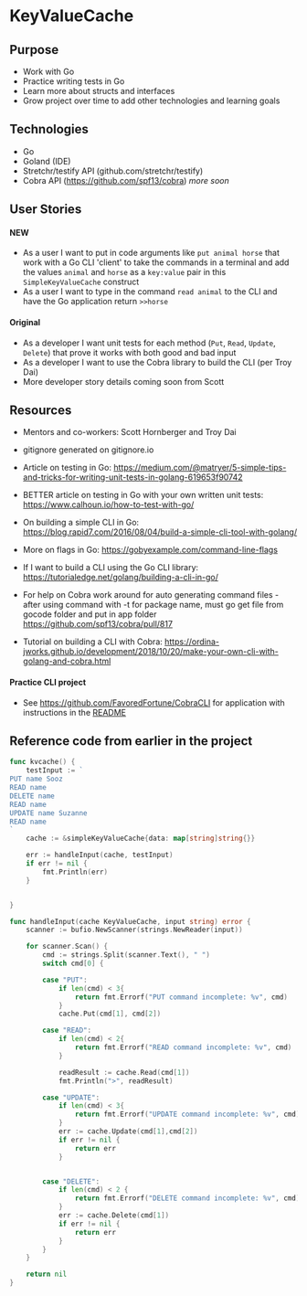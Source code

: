 # KeyValueCache

## Purpose
- Work with Go
- Practice writing tests in Go
- Learn more about structs and interfaces
- Grow project over time to add other technologies and learning goals

## Technologies
- Go
- Goland (IDE)
- Stretchr/testify API (github.com/stretchr/testify)
- Cobra API (https://github.com/spf13/cobra)
_more soon_

## User Stories

#### NEW
- As a user I want to put in code arguments like `put animal horse` that work with a Go CLI 'client' to take the commands in a terminal and add the values `animal` and `horse` as a `key:value` pair in this `SimpleKeyValueCache` construct
- As a user I want to type in the command `read animal` to the CLI and have the Go application return `>>horse`
#### Original

- As a developer I want unit tests for each method (`Put`, `Read`, `Update`, `Delete`) that prove it works with both good and bad input
- As a developer I want to use the Cobra library to build the CLI (per Troy Dai)
- More developer story details coming soon from Scott


## Resources
- Mentors and co-workers: Scott Hornberger and Troy Dai
- gitignore generated on gitignore.io
- Article on testing in Go: https://medium.com/@matryer/5-simple-tips-and-tricks-for-writing-unit-tests-in-golang-619653f90742
- BETTER article on testing in Go with your own written unit tests: https://www.calhoun.io/how-to-test-with-go/
- On building a simple CLI in Go: https://blog.rapid7.com/2016/08/04/build-a-simple-cli-tool-with-golang/
- More on flags in Go: https://gobyexample.com/command-line-flags
- If I want to build a CLI using the Go CLI library: https://tutorialedge.net/golang/building-a-cli-in-go/

- For help on Cobra work around for auto generating command files - after using command with -t for package name, must go get file from gocode folder and put in app folder
https://github.com/spf13/cobra/pull/817

- Tutorial on building a CLI with Cobra: https://ordina-jworks.github.io/development/2018/10/20/make-your-own-cli-with-golang-and-cobra.html

#### Practice CLI project
- See https://github.com/FavoredFortune/CobraCLI for application with instructions in the [README](https://github.com/FavoredFortune/CobraCLI/blob/master/README.md)

## Reference code from earlier in the project

```go
func kvcache() {
	testInput := `
PUT name Sooz
READ name
DELETE name
READ name
UPDATE name Suzanne
READ name
`
	cache := &simpleKeyValueCache{data: map[string]string{}}

	err := handleInput(cache, testInput)
	if err != nil {
		fmt.Println(err)
	}


}
```
```go
func handleInput(cache KeyValueCache, input string) error {
	scanner := bufio.NewScanner(strings.NewReader(input))

	for scanner.Scan() {
		cmd := strings.Split(scanner.Text(), " ")
		switch cmd[0] {

		case "PUT":
			if len(cmd) < 3{
				return fmt.Errorf("PUT command incomplete: %v", cmd)
			}
			cache.Put(cmd[1], cmd[2])

		case "READ":
			if len(cmd) < 2{
				return fmt.Errorf("READ command incomplete: %v", cmd)
			}

			readResult := cache.Read(cmd[1])
			fmt.Println(">", readResult)

		case "UPDATE":
			if len(cmd) < 3{
				return fmt.Errorf("UPDATE command incomplete: %v", cmd)
			}
			err := cache.Update(cmd[1],cmd[2])
			if err != nil {
				return err
			}


		case "DELETE":
			if len(cmd) < 2 {
				return fmt.Errorf("DELETE command incomplete: %v", cmd)
			}
			err := cache.Delete(cmd[1])
			if err != nil {
				return err
			}
		}
	}

	return nil
}
```

